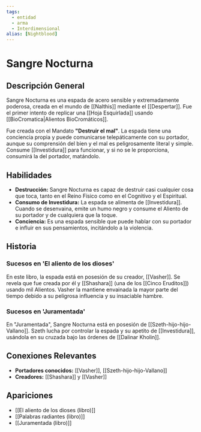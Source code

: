 ```yaml
---
tags:
  - entidad
  - arma
  - Interdimensional
alias: [Nightblood]
---
```


# Sangre Nocturna

## Descripción General
Sangre Nocturna es una espada de acero sensible y extremadamente poderosa, creada en el mundo de [[Nalthis]] mediante el [[Despertar]]. Fue el primer intento de replicar una [[Hoja Esquirlada]] usando [[BioCromatica|Alientos BioCromáticos]].

Fue creada con el Mandato **"Destruir el mal"**. La espada tiene una conciencia propia y puede comunicarse telepáticamente con su portador, aunque su comprensión del bien y el mal es peligrosamente literal y simple. Consume [[Investidura]] para funcionar, y si no se le proporciona, consumirá la del portador, matándolo.

## Habilidades
* **Destrucción:** Sangre Nocturna es capaz de destruir casi cualquier cosa que toca, tanto en el Reino Físico como en el Cognitivo y el Espiritual.
* **Consumo de Investidura:** La espada se alimenta de [[Investidura]]. Cuando se desenvaina, emite un humo negro y consume el Aliento de su portador y de cualquiera que la toque.
* **Conciencia:** Es una espada sensible que puede hablar con su portador e influir en sus pensamientos, incitándolo a la violencia.

## Historia
### Sucesos en 'El aliento de los dioses'
En este libro, la espada está en posesión de su creador, [[Vasher]]. Se revela que fue creada por él y [[Shashara]] (una de los [[Cinco Eruditos]]) usando mil Alientos. Vasher la mantiene envainada la mayor parte del tiempo debido a su peligrosa influencia y su insaciable hambre.

### Sucesos en 'Juramentada'
En "Juramentada", Sangre Nocturna está en posesión de [[Szeth-hijo-hijo-Vallano]]. Szeth lucha por controlar la espada y su apetito de [[Investidura]], usándola en su cruzada bajo las órdenes de [[Dalinar Kholin]].

## Conexiones Relevantes
* **Portadores conocidos:** [[Vasher]], [[Szeth-hijo-hijo-Vallano]]
* **Creadores:** [[Shashara]] y [[Vasher]]

## Apariciones
* [[El aliento de los dioses (libro)]]
* [[Palabras radiantes (libro)]]
* [[Juramentada (libro)]]
